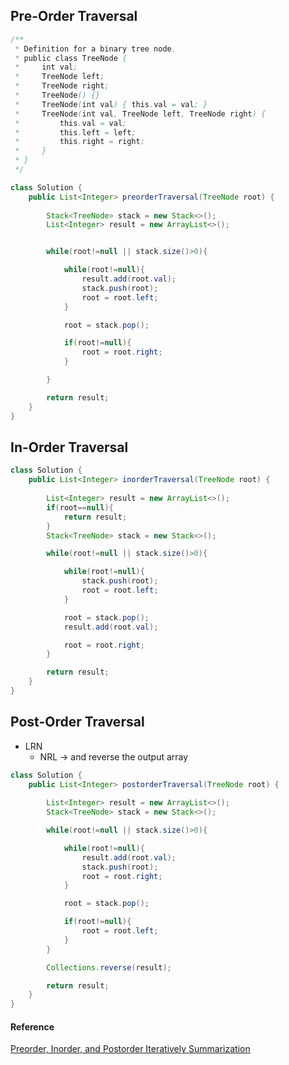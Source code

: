 
## Pre-Order Traversal

```java
/**
 * Definition for a binary tree node.
 * public class TreeNode {
 *     int val;
 *     TreeNode left;
 *     TreeNode right;
 *     TreeNode() {}
 *     TreeNode(int val) { this.val = val; }
 *     TreeNode(int val, TreeNode left, TreeNode right) {
 *         this.val = val;
 *         this.left = left;
 *         this.right = right;
 *     }
 * }
 */

class Solution {
    public List<Integer> preorderTraversal(TreeNode root) {
        
        Stack<TreeNode> stack = new Stack<>();
        List<Integer> result = new ArrayList<>();


        while(root!=null || stack.size()>0){

            while(root!=null){
                result.add(root.val);
                stack.push(root);
                root = root.left;
            }

            root = stack.pop();

            if(root!=null){
                root = root.right;
            }

        }

        return result;
    }
}
```




## In-Order Traversal

```java
class Solution {
    public List<Integer> inorderTraversal(TreeNode root) {
        
        List<Integer> result = new ArrayList<>();
        if(root==null){
            return result;
        }
        Stack<TreeNode> stack = new Stack<>();

        while(root!=null || stack.size()>0){

            while(root!=null){
                stack.push(root);
                root = root.left;
            }

            root = stack.pop();
            result.add(root.val);

            root = root.right;
        }

        return result;
    }
}
```

## Post-Order Traversal

* LRN 
    - NRL -> and reverse the output array 

```java
class Solution {
    public List<Integer> postorderTraversal(TreeNode root) {
        
        List<Integer> result = new ArrayList<>();
        Stack<TreeNode> stack = new Stack<>();

        while(root!=null || stack.size()>0){

            while(root!=null){
                result.add(root.val);
                stack.push(root);
                root = root.right;
            }

            root = stack.pop();

            if(root!=null){
                root = root.left;
            }
        }

        Collections.reverse(result);

        return result;
    }
}
```






#### Reference
[Preorder, Inorder, and Postorder Iteratively Summarization](https://leetcode.com/problems/binary-tree-postorder-traversal/solutions/45551/preorder-inorder-and-postorder-iteratively-summarization/)


